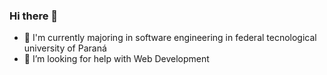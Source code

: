 ### Hi there 👋

- 🌱 I'm currently majoring in software engineering in federal tecnological university of Paraná
- 🤔 I’m looking for help with Web Development


